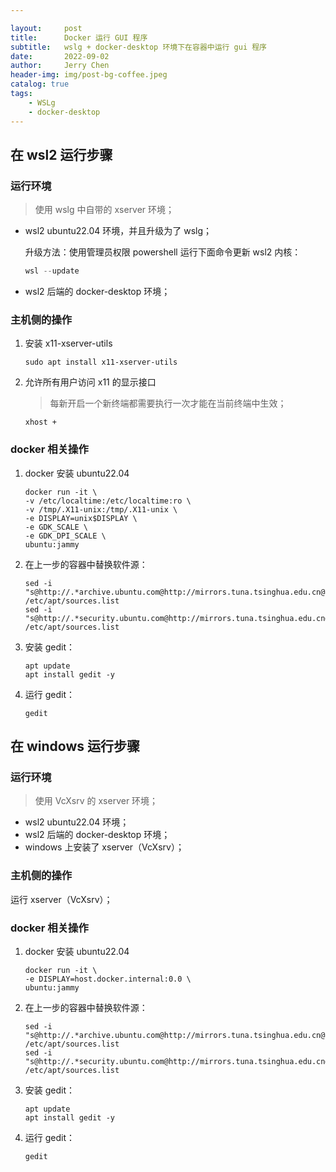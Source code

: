 ```yaml
---

layout:     post
title:      Docker 运行 GUI 程序
subtitle:   wslg + docker-desktop 环境下在容器中运行 gui 程序
date:       2022-09-02
author:     Jerry Chen
header-img: img/post-bg-coffee.jpeg
catalog: true
tags:
    - WSLg
    - docker-desktop
---
```


## 在 wsl2 运行步骤

### 运行环境

> 使用 wslg 中自带的 xserver 环境；

* wsl2 ubuntu22.04 环境，并且升级为了 wslg；

  升级方法：使用管理员权限 powershell 运行下面命令更新 wsl2 内核：

  ```powershell
  wsl --update
  ```

* wsl2 后端的 docker-desktop 环境；

### 主机侧的操作

1. 安装 x11-xserver-utils

   ```shell
   sudo apt install x11-xserver-utils
   ```

2. 允许所有用户访问 x11 的显示接口

   > 每新开启一个新终端都需要执行一次才能在当前终端中生效；

   ```shell
   xhost +
   ```

### docker 相关操作

1. docker 安装 ubuntu22.04

   ```shell
   docker run -it \
   -v /etc/localtime:/etc/localtime:ro \
   -v /tmp/.X11-unix:/tmp/.X11-unix \
   -e DISPLAY=unix$DISPLAY \
   -e GDK_SCALE \
   -e GDK_DPI_SCALE \
   ubuntu:jammy
   ```

2. 在上一步的容器中替换软件源：

   ```shell
   sed -i "s@http://.*archive.ubuntu.com@http://mirrors.tuna.tsinghua.edu.cn@g" /etc/apt/sources.list
   sed -i "s@http://.*security.ubuntu.com@http://mirrors.tuna.tsinghua.edu.cn@g" /etc/apt/sources.list
   ```

3. 安装 gedit：

   ```shell
   apt update
   apt install gedit -y
   ```

4. 运行 gedit：

   ```shell
   gedit
   ```

## 在 windows 运行步骤

### 运行环境

> 使用 VcXsrv 的 xserver 环境；

* wsl2 ubuntu22.04 环境；
* wsl2 后端的 docker-desktop 环境；
* windows 上安装了 xserver（VcXsrv）；

### 主机侧的操作

运行 xserver（VcXsrv）；

### docker 相关操作

1. docker 安装 ubuntu22.04

   ```shell
   docker run -it \
   -e DISPLAY=host.docker.internal:0.0 \
   ubuntu:jammy
   ```

2. 在上一步的容器中替换软件源：

   ```shell
   sed -i "s@http://.*archive.ubuntu.com@http://mirrors.tuna.tsinghua.edu.cn@g" /etc/apt/sources.list
   sed -i "s@http://.*security.ubuntu.com@http://mirrors.tuna.tsinghua.edu.cn@g" /etc/apt/sources.list
   ```

3. 安装 gedit：

   ```shell
   apt update
   apt install gedit -y
   ```

4. 运行 gedit：

   ```shell
   gedit
   ```

